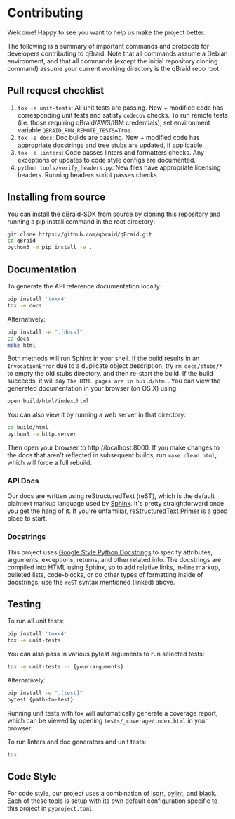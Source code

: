 # Contributing

Welcome! Happy to see you want to help us make the project better.

The following is a summary of important commands and protocols for developers contributing to qBraid. Note that all
commands assume a Debian environment, and that all commands (except the initial repository cloning command) assume
your current working directory is the qBraid repo root.

## Pull request checklist

1. `tox -e unit-tests`: All unit tests are passing. New + modified code has corresponding unit tests and satisfy `codecov` checks. To run remote tests (i.e. those requiring qBraid/AWS/IBM credentials), set environment variable `QBRAID_RUN_REMOTE_TESTS=True`.
2. `tox -e docs`: Doc builds are passing. New + modified code has appropriate docstrings and tree stubs are updated, if applicable.
3. `tox -e linters`: Code passes linters and formatters checks. Any exceptions or updates to code style configs are documented.
4. `python tools/verify_headers.py`: New files have appropriate licensing headers. Running headers script passes checks.

## Installing from source

You can install the qBraid-SDK from source by cloning this repository and running a pip install command in the root directory:

```bash
git clone https://github.com/qbraid/qBraid.git
cd qBraid
python3 -m pip install -e .
```

## Documentation

To generate the API reference documentation locally:

```bash
pip install 'tox<4'
tox -e docs
```

Alternatively:
```bash
pip install -e ".[docs]"
cd docs
make html
```

Both methods will run Sphinx in your shell. If the build results in an `InvocationError` due to a 
duplicate object description, try `rm docs/stubs/*` to empty the old stubs directory, and then 
re-start the build. If the build succeeds, it will say `The HTML pages are in build/html`. You can 
view the generated documentation in your browser (on OS X) using:

```bash
open build/html/index.html
```

You can also view it by running a web server in that directory:

```bash
cd build/html
python3 -m http.server
```
Then open your browser to http://localhost:8000. If you make changes to the docs that aren't
reflected in subsequent builds, run `make clean html`, which will force a full rebuild.

### API Docs

Our docs are written using reStructuredText (reST), which is the default plaintext markup language used by [Sphinx](https://docs.readthedocs.io/en/stable/intro/getting-started-with-sphinx.html). It's pretty straightforward once you get the hang of it. If you're unfamiliar, [reStructuredText Primer](https://www.sphinx-doc.org/en/master/usage/restructuredtext/basics.html#restructuredtext-primer) is a good place to start.

### Docstrings

This project uses [Google Style Python Docstrings](https://sphinxcontrib-napoleon.readthedocs.io/en/latest/example_google.html)
to specify attributes, arguments, exceptions, returns, and other related info. The docstrings are compiled into HTML using Sphinx,
so to add relative links, in-line markup, bulleted lists, code-blocks, or do other types of formatting inside of docstrings, use
the `reST` syntax mentioned (linked) above.

## Testing

To run all unit tests:

```bash
pip install 'tox<4'
tox -e unit-tests
```

You can also pass in various pytest arguments to run selected tests:

```bash
tox -e unit-tests -- {your-arguments}
```

Alternatively:

```bash
pip install -e ".[test]"
pytest {path-to-test}
```

Running unit tests with tox will automatically generate a coverage report, which can be viewed by
opening `tests/_coverage/index.html` in your browser.

To run linters and doc generators and unit tests:
```bash
tox
```

## Code Style

For code style, our project uses a combination of [isort](https://github.com/PyCQA/isort), [pylint](https://github.com/pylint-dev/pylint),
and [black](https://github.com/psf/black). Each of these tools is setup with its own default configuration specific to this project in `pyproject.toml`.


